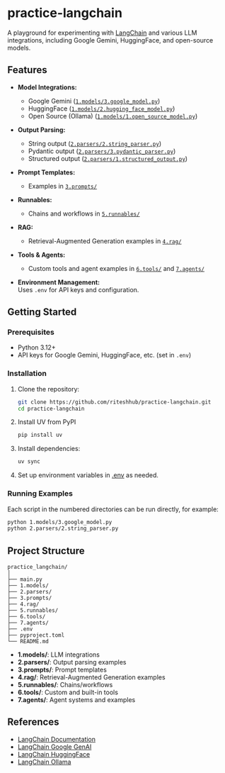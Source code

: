 # practice-langchain

A playground for experimenting with [LangChain](https://python.langchain.com/) and various LLM integrations, including Google Gemini, HuggingFace, and open-source models.

## Features

- **Model Integrations:**  
  - Google Gemini ([`1.models/3.google_model.py`](1.models/3.google_model.py))
  - HuggingFace ([`1.models/2.hugging_face_model.py`](1.models/2.hugging_face_model.py))
  - Open Source (Ollama) ([`1.models/1.open_source_model.py`](1.models/1.open_source_model.py))

- **Output Parsing:**  
  - String output ([`2.parsers/2.string_parser.py`](2.parsers/2.string_parser.py))
  - Pydantic output ([`2.parsers/3.pydantic_parser.py`](2.parsers/3.pydantic_parser.py))
  - Structured output ([`2.parsers/1.structured_output.py`](2.parsers/1.structured_output.py))

- **Prompt Templates:**  
  - Examples in [`3.prompts/`](3.prompts/info.md)

- **Runnables:**  
  - Chains and workflows in [`5.runnables/`](5.runnables/info.md)

- **RAG:**  
  - Retrieval-Augmented Generation examples in [`4.rag/`](4.rag/info.md)

- **Tools & Agents:**  
  - Custom tools and agent examples in [`6.tools/`](6.tools/info.md) and [`7.agents/`](7.agents/info.md)

- **Environment Management:**  
  Uses `.env` for API keys and configuration.

## Getting Started

### Prerequisites

- Python 3.12+
- API keys for Google Gemini, HuggingFace, etc. (set in `.env`)

### Installation

1. Clone the repository:
    ```sh
    git clone https://github.com/riteshhub/practice-langchain.git
    cd practice-langchain
    ```
2. Install UV from PyPI
    ```sh
    pip install uv
    ```
3. Install dependencies:
    ```sh
    uv sync
    ```

4. Set up environment variables in [.env](.env) as needed.

### Running Examples

Each script in the numbered directories can be run directly, for example:

```sh
python 1.models/3.google_model.py
python 2.parsers/2.string_parser.py
```

## Project Structure

```
practice_langchain/
│
├── main.py
├── 1.models/
├── 2.parsers/
├── 3.prompts/
├── 4.rag/
├── 5.runnables/
├── 6.tools/
├── 7.agents/
├── .env
├── pyproject.toml
└── README.md
```

- **1.models/**: LLM integrations
- **2.parsers/**: Output parsing examples
- **3.prompts/**: Prompt templates
- **4.rag/**: Retrieval-Augmented Generation examples
- **5.runnables/**: Chains/workflows
- **6.tools/**: Custom and built-in tools
- **7.agents/**: Agent systems and examples

## References

- [LangChain Documentation](https://python.langchain.com/)
- [LangChain Google GenAI](https://python.langchain.com/docs/integrations/chat/google_genai)
- [LangChain HuggingFace](https://python.langchain.com/docs/integrations/chat/huggingface)
- [LangChain Ollama](https://python.langchain.com/docs/integrations/chat/ollama)